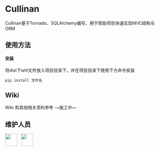 # Cullinan

Cullinan基于Tornado、SQLAlchemy编写，用于帮助项目快速实现MVC结构与ORM

## 使用方法
    
#### 安装

将dist下whl文件放入项目目录下，并在项目目录下使用下方命令安装
        
    pip install 文件名

## Wiki

Wiki 和其他相关资料参考 -=施工中=-

## 维护人员

[<img src="https://avatars0.githubusercontent.com/u/48331167?s=460&v=4" width = "40" height = "40"/>](https://github.com/hansiondesu) &nbsp;
[<img src="https://avatars0.githubusercontent.com/u/39507461?s=460&v=4" width = "40" height = "40"/>](https://github.com/FakeFox)